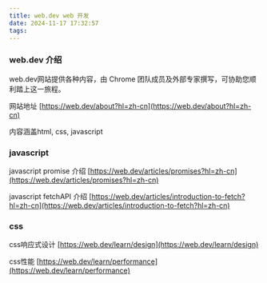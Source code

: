 ```yaml
---
title: web.dev web 开发
date: 2024-11-17 17:32:57
tags:
---
```


### web.dev 介绍

web.dev网站提供各种内容，由 Chrome 团队成员及外部专家撰写，可协助您顺利踏上这一旅程。

网站地址  [https://web.dev/about?hl=zh-cn](https://web.dev/about?hl=zh-cn)

内容涵盖html, css, javascript

### javascript 

javascript promise 介绍 [https://web.dev/articles/promises?hl=zh-cn](https://web.dev/articles/promises?hl=zh-cn)

javascript fetchAPI 介绍 [https://web.dev/articles/introduction-to-fetch?hl=zh-cn](https://web.dev/articles/introduction-to-fetch?hl=zh-cn)


### css

css响应式设计 [https://web.dev/learn/design](https://web.dev/learn/design)

css性能 [https://web.dev/learn/performance](https://web.dev/learn/performance)
